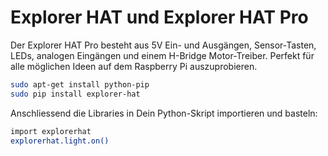 <!--
---
name: Explorer HAT
class: board
type: io,touch
formfactor: HAT
manufacturer: Pimoroni
description: Eine Platine mit LEDs, Ein- und Ausgängen, Sensor-Tasten und Steckbrett.
url: http://shop.pimoroni.com/products/explorer-hat
github: https://github.com/pimoroni/explorer-hat
buy: http://shop.pimoroni.com/products/explorer-hat
image: 'explorer-hat.png'
pincount: 40
eeprom: yes
pin:
  '7':
    name: LED 1
    mode: output
    active: high
  '11':
    name: LED 2
    mode: output
    active: high
  '13':
    name: LED 3
    mode: output
    active: high
  '15':
    name: Input 2
    mode: input
    active: high
  '16':
    name: Input 1
    mode: input
    active: high
  '18':
    name: Input 3
    mode: input
    active: high
  '22':
    name: Input 4
    mode: input
    active: high
  '29':
    name: LED 4
    mode: output
    active: high
  '31':
    name: Output 1
    mode: output
    active: high
  '32':
    name: Output 2
    mode: output
    active: high
  '33':
    name: Output 3
    mode: output
    active: high
  '36':
    name: Output 4
    mode: output
    active: high
-->
# Explorer HAT und Explorer HAT Pro

Der Explorer HAT Pro besteht aus 5V Ein- und Ausgängen, Sensor-Tasten, LEDs, analogen Eingängen und einem H-Bridge Motor-Treiber. 
Perfekt für alle möglichen Ideen auf dem Raspberry Pi auszuprobieren.

```bash
sudo apt-get install python-pip
sudo pip install explorer-hat
```

Anschliessend die Libraries in Dein Python-Skript importieren und basteln:

```bash
import explorerhat
explorerhat.light.on()
```
